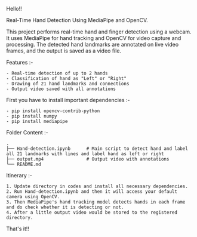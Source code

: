 Hello!!

Real-Time Hand Detection Using MediaPipe and OpenCV.

This project performs real-time hand and finger detection using a webcam. It uses MediaPipe for hand tracking and OpenCV for video capture and processing. The detected hand landmarks are annotated on live video frames, and the output is saved as a video file.

Features :-
    
    - Real-time detection of up to 2 hands
    - Classification of hand as "Left" or "Right"
    - Drawing of 21 hand landmarks and connections
    - Output video saved with all annotations

First you have to install important dependencies :-

    - pip install opencv-contrib-python
    - pip install numpy
    - pip install mediapipe
    
Folder Content :-

    .
    ├── Hand-detection.ipynb      # Main script to detect hand and label all 21 landmarks with lines and label hand as left or right 
    ├── output.mp4                # Output video with annotations
    └── README.md

Itinerary :-

    1. Update directory in codes and install all necessary dependencies.
    2. Run Hand-detection.ipynb and then it will access your default camera using OpenCV.
    3. Then MediaPipe's hand tracking model detects hands in each frame and do check whether it is detecting or not.
    4. After a little output video would be stored to the registered directory.

That's it!!